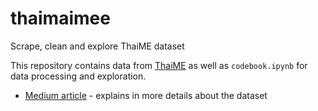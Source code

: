 # thaimaimee
Scrape, clean and explore ThaiME dataset

This repository contains data from [ThaiME](http://nscr.nesdb.go.th/thaime-project/) as well as `codebook.ipynb` for data processing and exploration.
* [Medium article](https://medium.com/@iwishcognitivedissonance/%E0%B9%83%E0%B8%84%E0%B8%A3%E0%B9%84%E0%B8%A1%E0%B9%88%E0%B8%A1%E0%B8%B5-thaime-%E0%B8%81%E0%B8%A7%E0%B9%88%E0%B8%B2%E0%B8%88%E0%B8%B0%E0%B9%84%E0%B8%94%E0%B9%89%E0%B8%A7%E0%B8%B4%E0%B9%80%E0%B8%84%E0%B8%A3%E0%B8%B2%E0%B8%B0%E0%B8%AB%E0%B9%8C-%E0%B8%82%E0%B9%89%E0%B8%AD%E0%B8%A1%E0%B8%B9%E0%B8%A5%E0%B9%80%E0%B8%9B%E0%B8%B4%E0%B8%94-%E0%B8%82%E0%B8%AD%E0%B8%87%E0%B8%A3%E0%B8%B1%E0%B8%90%E0%B9%84%E0%B8%97%E0%B8%A2-fcd8acff7745) - explains in more details about the dataset

